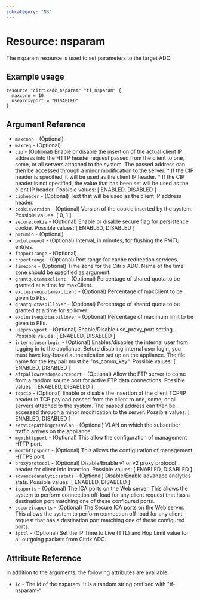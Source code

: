 ```yaml
---
subcategory: "NS"
---
```


# Resource: nsparam

The nsparam resource is used to set parameters to the target ADC.


## Example usage

```hcl
resource "citrixadc_nsparam" "tf_nsparam" {
  maxconn = 10
  useproxyport = "DISABLED"
}
```


## Argument Reference

* `maxconn` - (Optional) 
* `maxreq` - (Optional) 
* `cip` - (Optional) Enable or disable the insertion of the actual client IP address into the HTTP header request passed from the client to one, some, or all servers attached to the system. The passed address can then be accessed through a minor modification to the server. * If the CIP header is specified, it will be used as the client IP header. * If the CIP header is not specified, the value that has been set will be used as the client IP header. Possible values: [ ENABLED, DISABLED ]
* `cipheader` - (Optional) Text that will be used as the client IP address header.
* `cookieversion` - (Optional) Version of the cookie inserted by the system. Possible values: [ 0, 1 ]
* `securecookie` - (Optional) Enable or disable secure flag for persistence cookie. Possible values: [ ENABLED, DISABLED ]
* `pmtumin` - (Optional) 
* `pmtutimeout` - (Optional) Interval, in minutes, for flushing the PMTU entries.
* `ftpportrange` - (Optional) 
* `crportrange` - (Optional) Port range for cache redirection services.
* `timezone` - (Optional) Time zone for the Citrix ADC. Name of the time zone should be specified as argument.
* `grantquotamaxclient` - (Optional) Percentage of shared quota to be granted at a time for maxClient.
* `exclusivequotamaxclient` - (Optional) Percentage of maxClient to be given to PEs.
* `grantquotaspillover` - (Optional) Percentage of shared quota to be granted at a time for spillover.
* `exclusivequotaspillover` - (Optional) Percentage of maximum limit to be given to PEs.
* `useproxyport` - (Optional) Enable/Disable use_proxy_port setting. Possible values: [ ENABLED, DISABLED ]
* `internaluserlogin` - (Optional) Enables/disables the internal user from logging in to the appliance. Before disabling internal user login, you must have key-based authentication set up on the appliance. The file name for the key pair must be "ns_comm_key". Possible values: [ ENABLED, DISABLED ]
* `aftpallowrandomsourceport` - (Optional) Allow the FTP server to come from a random source port for active FTP data connections. Possible values: [ ENABLED, DISABLED ]
* `tcpcip` - (Optional) Enable or disable the insertion of the client TCP/IP header in TCP payload passed from the client to one, some, or all servers attached to the system. The passed address can then be accessed through a minor modification to the server. Possible values: [ ENABLED, DISABLED ]
* `servicepathingressvlan` - (Optional) VLAN on which the subscriber traffic arrives on the appliance.
* `mgmthttpport` - (Optional) This allow the configuration of management HTTP port.
* `mgmthttpsport` - (Optional) This allows the configuration of management HTTPS port.
* `proxyprotocol` - (Optional) Disable/Enable v1 or v2 proxy protocol header for client info insertion. Possible values: [ ENABLED, DISABLED ]
* `advancedanalyticsstats` - (Optional) Disable/Enable advanace analytics stats. Possible values: [ ENABLED, DISABLED ]
* `icaports` - (Optional) The ICA ports on the Web server. This allows the system to perform connection off-load for any client request that has a destination port matching one of these configured ports.
* `secureicaports` - (Optional) The Secure ICA ports on the Web server. This allows the system to perform connection off-load for any
		client request that has a destination port matching one of these configured ports.
* `ipttl` - (Optional) Set the IP Time to Live (TTL) and Hop Limit value for all outgoing packets from Citrix ADC.


## Attribute Reference

In addition to the arguments, the following attributes are available:

* `id` - The id of the nsparam. It is a random string prefixed with "tf-nsparam-"
